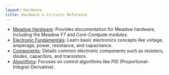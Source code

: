 ```yaml
---
layout: Hardware
title: Hardware & Circuits Reference
---
```


* [Meadow Hardware](Meadow_Hardware): Provides documentation for Meadow hardware, including the Meadow F7 and Core-Compute modules.
* [Electronic Fundamentals](Electronic_Fundamentals): Learn basic electronics concepts like voltage, amperage, power, resistance, and capacitance.
* [Components](Components): Details common electronic components such as resistors, diodes, capacitors, and transistors.
* [Algorithms](Algorithms): Focuses on control algorithms like PID (Proportional-Integral-Derivative).
